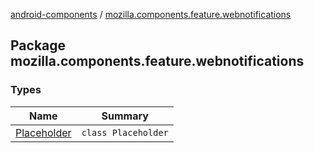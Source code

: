 [android-components](../index.md) / [mozilla.components.feature.webnotifications](./index.md)

## Package mozilla.components.feature.webnotifications

### Types

| Name | Summary |
|---|---|
| [Placeholder](-placeholder/index.md) | `class Placeholder` |
